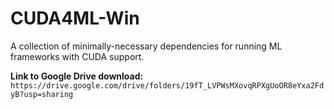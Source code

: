 # CUDA4ML-Win
A collection of minimally-necessary dependencies for running ML frameworks with CUDA support.

**Link to Google Drive download:**
`https://drive.google.com/drive/folders/19fT_LVPWsMXovqRPXgUoOR8eYxa2FdyB?usp=sharing`